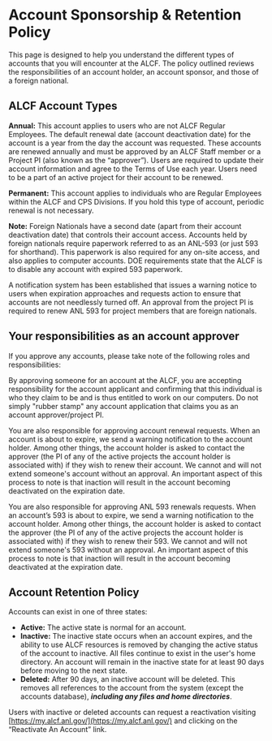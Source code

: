 # Account Sponsorship & Retention Policy
This page is designed to help you understand the different types of accounts that you will encounter at the ALCF. The policy outlined reviews the responsibilities of an account holder, an account sponsor, and those of a foreign national.

## ALCF Account Types
**Annual:** This account applies to users who are not ALCF Regular Employees. The default renewal date (account deactivation date) for the account is a year from the day the account was requested. These accounts are renewed annually and must be approved by an ALCF Staff member or a Project PI (also known as the “approver”). Users are required to update their account information and agree to the Terms of Use each year. Users need to be a part of an active project for their account to be renewed.

**Permanent:** This account applies to individuals who are Regular Employees within the ALCF and CPS Divisions. If you hold this type of account, periodic renewal is not necessary.

**Note:** Foreign Nationals have a second date (apart from their account deactivation date) that controls their account access. Accounts held by foreign nationals require paperwork referred to as an ANL-593 (or just 593 for shorthand). This paperwork is also required for any on-site access, and also applies to computer accounts. DOE requirements state that the ALCF is to disable any account with expired 593 paperwork. 

A notification system has been established that issues a warning notice to users when expiration approaches and requests action to ensure that accounts are not needlessly turned off. An approval from the project PI is required to renew ANL 593 for project members that are foreign nationals.

## Your responsibilities as an account approver
If you approve any accounts, please take note of the following roles and responsibilities:

By approving someone for an account at the ALCF, you are accepting responsibility for the account applicant and confirming that this individual is who they claim to be and is thus entitled to work on our computers. Do not simply "rubber stamp" any account application that claims you as an account approver/project PI.

You are also responsible for approving account renewal requests. When an account is about to expire, we send a warning notification to the account holder. Among other things, the account holder is asked to contact the approver (the PI of any of the active projects the account holder is associated with) if they wish to renew their account. We cannot and will not extend someone's account without an approval. An important aspect of this process to note is that inaction will result in the account becoming deactivated on the expiration date.

You are also responsible for approving ANL 593 renewals requests. When an account’s 593 is about to expire, we send a warning notification to the account holder. Among other things, the account holder is asked to contact the approver (the PI of any of the active projects the account holder is associated with) if they wish to renew their 593. We cannot and will not extend someone's 593 without an approval. An important aspect of this process to note is that inaction will result in the account becoming deactivated at the expiration date.

## Account Retention Policy
Accounts can exist in one of three states:

- **Active:** The active state is normal for an account.
- **Inactive:** The inactive state occurs when an account expires, and the ability to use ALCF resources is removed by changing the active status of the account to inactive. All files continue to exist in the user's home directory. An account will remain in the inactive state for at least 90 days before moving to the next state.
- **Deleted:** After 90 days, an inactive account will be deleted. This removes all references to the account from the system (except the accounts database), ***including any files and home directories***.

Users with inactive or deleted accounts can request a reactivation visiting [https://my.alcf.anl.gov/](https://my.alcf.anl.gov/) and clicking on the “Reactivate An Account” link.

